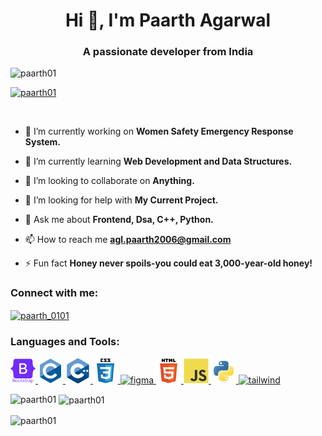 <h1 align="center">Hi 👋, I'm Paarth Agarwal</h1>
<h3 align="center">A passionate developer from India</h3>

<p align="left"> <img src="https://komarev.com/ghpvc/?username=paarth01&label=Profile%20views&color=0e75b6&style=flat" alt="paarth01" /> </p>

<p align="left"> <a href="https://github.com/ryo-ma/github-profile-trophy"><img src="https://github-profile-trophy.vercel.app/?username=paarth01" alt="paarth01" /></a> </p>

<p align="left"> <a href="https://twitter.com/" target="blank"><img src="https://img.shields.io/twitter/follow/?logo=twitter&style=for-the-badge" alt="" /></a> </p>

- 🔭 I’m currently working on **Women Safety Emergency Response System.**

- 🌱 I’m currently learning **Web Development and Data Structures.**

- 👯 I’m looking to collaborate on **Anything.**

- 🤝 I’m looking for help with **My Current Project.**

- 💬 Ask me about **Frontend, Dsa, C++, Python.**

- 📫 How to reach me **agl.paarth2006@gmail.com**

- ⚡ Fun fact **Honey never spoils-you could eat 3,000-year-old honey!**

<h3 align="left">Connect with me:</h3>
<p align="left">
<a href="https://instagram.com/paarth_0101" target="blank"><img align="center" src="https://raw.githubusercontent.com/rahuldkjain/github-profile-readme-generator/master/src/images/icons/Social/instagram.svg" alt="paarth_0101" height="30" width="40" /></a>
</p>

<h3 align="left">Languages and Tools:</h3>
<p align="left"> <a href="https://getbootstrap.com" target="_blank" rel="noreferrer"> <img src="https://raw.githubusercontent.com/devicons/devicon/master/icons/bootstrap/bootstrap-plain-wordmark.svg" alt="bootstrap" width="40" height="40"/> </a> <a href="https://www.cprogramming.com/" target="_blank" rel="noreferrer"> <img src="https://raw.githubusercontent.com/devicons/devicon/master/icons/c/c-original.svg" alt="c" width="40" height="40"/> </a> <a href="https://www.w3schools.com/cpp/" target="_blank" rel="noreferrer"> <img src="https://raw.githubusercontent.com/devicons/devicon/master/icons/cplusplus/cplusplus-original.svg" alt="cplusplus" width="40" height="40"/> </a> <a href="https://www.w3schools.com/css/" target="_blank" rel="noreferrer"> <img src="https://raw.githubusercontent.com/devicons/devicon/master/icons/css3/css3-original-wordmark.svg" alt="css3" width="40" height="40"/> </a> <a href="https://www.figma.com/" target="_blank" rel="noreferrer"> <img src="https://www.vectorlogo.zone/logos/figma/figma-icon.svg" alt="figma" width="40" height="40"/> </a> <a href="https://www.w3.org/html/" target="_blank" rel="noreferrer"> <img src="https://raw.githubusercontent.com/devicons/devicon/master/icons/html5/html5-original-wordmark.svg" alt="html5" width="40" height="40"/> </a> <a href="https://developer.mozilla.org/en-US/docs/Web/JavaScript" target="_blank" rel="noreferrer"> <img src="https://raw.githubusercontent.com/devicons/devicon/master/icons/javascript/javascript-original.svg" alt="javascript" width="40" height="40"/> </a> <a href="https://www.python.org" target="_blank" rel="noreferrer"> <img src="https://raw.githubusercontent.com/devicons/devicon/master/icons/python/python-original.svg" alt="python" width="40" height="40"/> </a> <a href="https://tailwindcss.com/" target="_blank" rel="noreferrer"> <img src="https://www.vectorlogo.zone/logos/tailwindcss/tailwindcss-icon.svg" alt="tailwind" width="40" height="40"/> </a> </p>

<p><img align="left" src="https://github-readme-stats.vercel.app/api/top-langs?username=paarth01&show_icons=true&locale=en&layout=compact" alt="paarth01" /></p>

<p>&nbsp;<img align="center" src="https://github-readme-stats.vercel.app/api?username=paarth01&show_icons=true&locale=en" alt="paarth01" /></p>

<p><img align="center" src="https://github-readme-streak-stats.herokuapp.com/?user=paarth01&" alt="paarth01" /></p>
